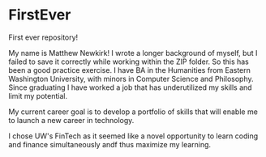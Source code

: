 # FirstEver
First ever repository!


My name is Matthew Newkirk! I wrote a longer background of myself, but I failed to save it correctly while working within the ZIP folder. So this has been a good practice exercise. I have BA in the Humanities from Eastern Washington University, with minors in Computer Science and Philosophy. Since graduating I have worked a job that has underutilized my skills and limit my potential.

My current career goal is to develop a portfolio of skills that will enable me to launch a new career in technology.

I chose UW's FinTech as it seemed like a novel opportunity to learn coding and finance simultaneously andf thus maximize my learning.